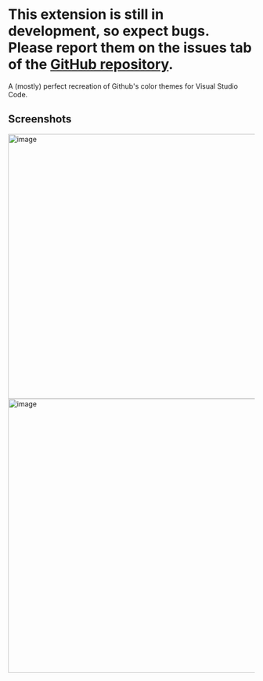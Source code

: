 # This extension is still in development, so expect bugs. Please report them on the issues tab of the [GitHub repository](https://www.github.com/undersquire/perfect-github-theme).

A (mostly) perfect recreation of Github's color themes for Visual Studio Code.

## Screenshots

<img width="540" alt="image" src="https://user-images.githubusercontent.com/55647897/150261425-9584d7ea-e3fc-469d-a9af-f0219f26225f.png">
<img width="559" alt="image" src="https://user-images.githubusercontent.com/55647897/150261717-a753a90a-9d36-4cab-9993-ccc04e4b5137.png">
